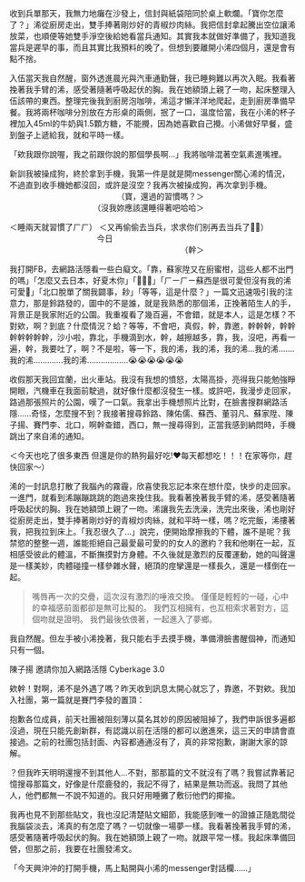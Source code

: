 收到兵單那天，我無力地癱在沙發上，信封與紙袋陪同於桌上軟爛。「寶你怎麼了？」浠從廚房走出，雙手捧著剛炒好的青椒炒肉絲。我把信封拿起騰出空位讓浠放菜，也順便等她雙手淨空後給她看當兵通知。其實我本就做好準備了，我知道我當兵是遲早的事，而且其實比我預料的晚了。但想到要離開小浠四個月，還是會有點不捨。

入伍當天我自然醒，窗外透進晨光與汽車通勤聲，我已睡夠難以再次入眠。我看著挽著我手臂的浠，感受著隨著呼吸起伏的胸。我在她額頭上親了一吻，起床整理入伍該帶的東西。整理完後我到廚房泡咖啡，浠這才懶洋洋地爬起，走到廚房準備早餐。我將兩杯咖啡分別放在方形桌的兩側，抿了一口，溫度恰當，我在小浠的杯子裡加入45ml的牛奶與1.5顆方糖，不能攪，因為她喜歡自己攪。小浠做好早餐，盛到盤子上遞給我，就和平時一樣。

「欸我跟你說喔，我之前跟你說的那個學長啊...」我將咖啡混著空氣素進嘴裡。

新訓我被操成狗，終於拿到手機，我第一件是就是開messenger關心浠的情況，不過直到收手機她都沒回，或許是沒空？我再次被操成狗，再次拿到手機。
　　　　　　　　　　　　　　（寶，還過的習慣嗎？＞
　　　　　　　　　　　（沒我妳應該還睡得著吧哈哈＞

＜睡兩天就習慣了ㄏㄏ） 
＜又再偷偷去当兵，求求你们别再去当兵了🐧😭）
　　　　　　　　　　　今日 
　　　　　　　　　　　　　　　　　　　　　　（幹＞

我打開FB，去網路活隱看一些白癡文。「靠，蘇家陞又在廚蜜柑，這些人都不出門的嗎」「怎麼又去日本，好夏木你」「🤜🐑🥛」「ㄏㄧㄏㄧ蘇西是很可愛但沒有我的浠可愛🤤」「北口脫單了關我闢事，耖」「等等，這是什麼？」一篇文迅速吸引我的注意力，那是鈴路發的，圖中的不是誰，就是我熟悉的那個浠，正挽著陌生人的手，背景正是我家附近的公園。我重複看了幾百遍，不會錯，就是本人，這是怎樣？不對欸，啊？到底？什麼情況？蛤？等等，不會吧，真假，幹，靠邀，幹幹幹，幹幹幹幹幹幹幹，沙小啦，靠北，手機滴到水，幹，越擦越多，靠，我，沒吧，再看一遍，幹，我要吐了，啊？不是啦，等一下，我的浠，我的浠，我的浠...我的浠.......我的浠.............我的浠..................😭😭😭😭😭😭

收假那天我回宜蘭，出火車站。我沒有我想的憤怒，太陽高掛，亮得我只能勉強睜開眼，汽機車在我面前駛過，就好像什麼都沒發生一樣。或許吧，我漫步走回家，路過那張照片的公園，嘆了一口氣。我拿出手機想照片比對，在臉書搜群網路活隱......奇怪，怎麼搜不到？我接著搜尋鈴路、陳佑儒、蘇西、董羽凡、蘇家陞、陳子揚、賽門李、北口，啊幹查錯，西口，無一搜尋得到，正當我感到納悶時，手機跳出了來自浠的通知。

＜今天也吃了很多東西 但還是你的熱狗最好吃!❤每天都想吃！！！在家等你，趕快回家～）

浠的一封訊息打散了我腦內的霧霾，欣喜使我忘記本來在想什麼，快步的走回家。一進門，就看到浠蹦蹦跳跳的跑過來挽住我。我看著挽著我手臂的浠，感受著隨著呼吸起伏的胸。我在她額頭上親了一吻。浠讓我先去洗澡，洗完出來後，浠也剛好從廚房走出，雙手捧著剛炒好的青椒炒肉絲，就和平時一樣，嗎？吃完飯，浠摟著我，把我拉到床上。「我忍很久了...」說完，便開始摩擦我的下體，誰不是呢？我禁慾的整整一週，誰能拒絕自己最愛最可愛的的女人的邀約？我和他喇在一起，互相感受彼此的體溫，不斷撫摸對方身體。不久後就是激烈的反覆運動，她的叫聲還是一樣美妙，肉體碰撞一樣參雜水聲，絕頂的痙攣還是一樣長久，還是一樣倒在一起。

> 嘴唇再一次的交疊，這次沒有激烈的唾液交換。
> 僅僅是輕輕的一碰，心中的幸福感前面都卻是無可比擬的。
> 我們互相擁有，也互相索求著對方，這個吻就是證明。
> 我們最後依偎著，一起進入了夢鄉。

我自然醒。但左手被小浠挽著，我只能右手去摸手機，準備滑臉書醒個神，而通知只有一個。

陳子揚 邀請你加入網路活隱 Cyberkage 3.0

欸幹！對啊，浠不是外遇了嗎？昨天收到訊息太開心就忘了，靠邀，不對欸。我加入社團，第一篇就是賽門李發的置頂：

抱歉各位成員，前天社團被阻刻薄以莫名其妙的原因被阻掉了，我們申訴很多遍都沒過，現在只能先創新群，有認識以前在活隱的都可以邀進來，這三天的申請會直接過。之前的社團包括封面、內容都通通沒有了，真的非常抱歉，謝謝大家的諒解。

？但我昨天明明還搜不到其他人...不對，那那篇的文不就沒有了嗎？我嘗試靠著記憶搜尋那篇文，好像是什麼鹿發的，我記不得了，結果是無功而返。我問了其他人，他們都無一不說不知道的。我只好用睡攤了敷衍他們的揶揄。

我再也見不到那些貼文，我也沒記清楚貼文細節，我能感到唯一的證據正隨匙間從我腦袋淡去，浠真的有怎麼了嗎？一切就像一場夢一樣。我看著挽著我手臂的浠，感受著隨著呼吸起伏的胸。我在她額頭上親了一吻。就跟平常一樣。我起床準備回營，但那之前，我要在社團發浠文。

「今天興沖沖的打開手機，馬上點開與小浠的messenger對話欄......」